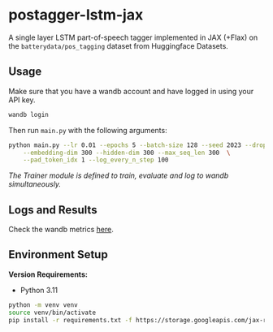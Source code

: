 # postagger-lstm-jax

A single layer LSTM part-of-speech tagger implemented in JAX (+Flax) on the `batterydata/pos_tagging` dataset
from Huggingface Datasets.

## Usage
Make sure that you have a wandb account and have logged in using your API key.
```bash
wandb login
```

Then run `main.py` with the following arguments:
```bash
python main.py --lr 0.01 --epochs 5 --batch-size 128 --seed 2023 --dropout 0.2 \
    --embedding-dim 300 --hidden-dim 300 --max_seq_len 300  \
    --pad_token_idx 1 --log_every_n_step 100
```

_The Trainer module is defined to train, evaluate and log to wandb simultaneously._

## Logs and Results
Check the wandb metrics [here](https://wandb.ai/shawonashraf/postagger-lstm-jax/runs/bs5n1ukb?workspace=user-shawonashraf).

## Environment Setup

__Version Requirements:__
- Python 3.11


```bash
python -m venv venv
source venv/bin/activate
pip install -r requirements.txt -f https://storage.googleapis.com/jax-releases/jax_cuda_releases.html --extra-index-url https://download.pytorch.org/whl/cpu
```
